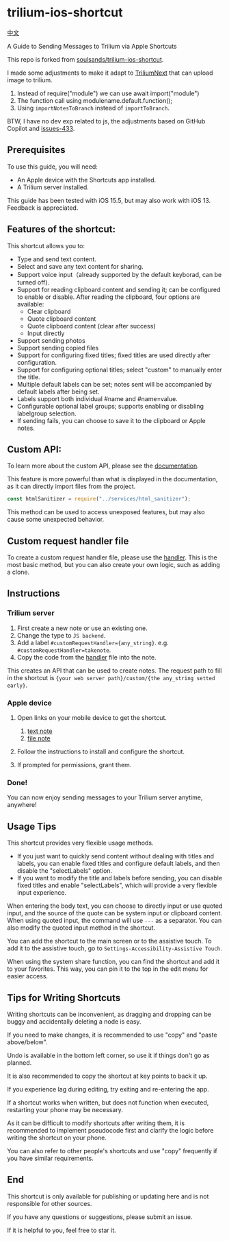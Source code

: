 # trilium-ios-shortcut

[中文](./README.zh_cn.md)

A Guide to Sending Messages to Trilium via Apple Shortcuts

This repo is forked from [soulsands/trilium-ios-shortcut](https://github.com/soulsands/trilium-ios-shortcut).

I made some adjustments to make it adapt to [TriliumNext](https://github.com/TriliumNext/Notes/) that can upload image to trilium.
 1. Instead of require("module") we can use await import("module")
 2. The function call using modulename.default.function();
 3. Using `importNotesToBranch` instead of `importToBranch`. 

BTW, I have no dev exp related to js, the adjustments based on GitHub Copilot and [issues-433](https://github.com/TriliumNext/Notes/issues/433).




## Prerequisites

To use this guide, you will need:

-   An Apple device with the Shortcuts app installed.
-   A Trilium server installed.

This guide has been tested with iOS 15.5, but may also work with iOS 13. Feedback is appreciated.

## Features of the shortcut:

This shortcut allows you to:

-   Type and send text content.
-   Select and save any text content for sharing.
-   Support voice input（already supported by the default keyborad, can be turned off).
-   Support for reading clipboard content and sending it; can be configured to enable or disable. After reading the clipboard, four options are available:
    -   Clear clipboard
    -   Quote clipboard content
    -   Quote clipboard content (clear after success)
    -   Input directly
-   Support sending photos
-   Support sending copied files
-   Support for configuring fixed titles; fixed titles are used directly after configuration.
-   Support for configuring optional titles; select "custom" to manually enter the title.
-   Multiple default labels can be set; notes sent will be accompanied by default labels after being set.
-   Labels support both individual #name and #name=value.
-   Configurable optional label groups; supports enabling or disabling labelgroup selection.
-   If sending fails, you can choose to save it to the clipboard or Apple notes.

## Custom API:

To learn more about the custom API, please see the [documentation](https://github.com/zadam/trilium/wiki/Custom-request-handler).

This feature is more powerful than what is displayed in the documentation, as it can directly import files from the project.

```js
const htmlSanitizer = require("../services/html_sanitizer");
```

This method can be used to access unexposed features, but may also cause some unexpected behavior.

## Custom request handler file

To create a custom request handler file, please use the [handler](./handler.js). This is the most basic method, but you can also create your own logic, such as adding a clone.

## Instructions

### Trilium server

1. First create a new note or use an existing one.
2. Change the type to `JS backend`.
3. Add a label `#customRequestHandler={any_string}`. e.g. `#customRequestHandler=takenote`.
4. Copy the code from the [handler](./handler.js) file into the note.

This creates an API that can be used to create notes. The request path to fill in the shortcut is `{your web server path}/custom/{the any_string setted early}`.

### Apple device

1. Open links on your mobile device to get the shortcut.

    1. [text note](https://www.icloud.com/shortcuts/a7b7a88e67024d00a3b1d2e43306898b)
    2. [file note](https://www.icloud.com/shortcuts/338e4922664c4d9cb3e60c78a782ff10)

2. Follow the instructions to install and configure the shortcut.
3. If prompted for permissions, grant them.

### Done!

You can now enjoy sending messages to your Trilium server anytime, anywhere!

## Usage Tips

This shortcut provides very flexible usage methods.

-   If you just want to quickly send content without dealing with titles and labels, you can enable fixed titles and configure default labels, and then disable the "selectLabels" option.
-   If you want to modify the title and labels before sending, you can disable fixed titles and enable "selectLabels", which will provide a very flexible input experience.

When entering the body text, you can choose to directly input or use quoted input, and the source of the quote can be system input or clipboard content. When using quoted input, the command will use `---` as a separator. You can also modify the quoted input method in the shortcut.

You can add the shortcut to the main screen or to the assistive touch. To add it to the assistive touch, go to `Settings-Accessibility-Assistive Touch`.

When using the system share function, you can find the shortcut and add it to your favorites. This way, you can pin it to the top in the edit menu for easier access.

## Tips for Writing Shortcuts

Writing shortcuts can be inconvenient, as dragging and dropping can be buggy and accidentally deleting a node is easy.

If you need to make changes, it is recommended to use "copy" and "paste above/below".

Undo is available in the bottom left corner, so use it if things don't go as planned.

It is also recommended to copy the shortcut at key points to back it up.

If you experience lag during editing, try exiting and re-entering the app.

If a shortcut works when written, but does not function when executed, restarting your phone may be necessary.

As it can be difficult to modify shortcuts after writing them, it is recommended to implement pseudocode first and clarify the logic before writing the shortcut on your phone.

You can also refer to other people's shortcuts and use "copy" frequently if you have similar requirements.

## End

This shortcut is only available for publishing or updating here and is not responsible for other sources.

If you have any questions or suggestions, please submit an issue.

If it is helpful to you, feel free to star it.
